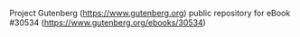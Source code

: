 Project Gutenberg (https://www.gutenberg.org) public repository for eBook #30534 (https://www.gutenberg.org/ebooks/30534)
